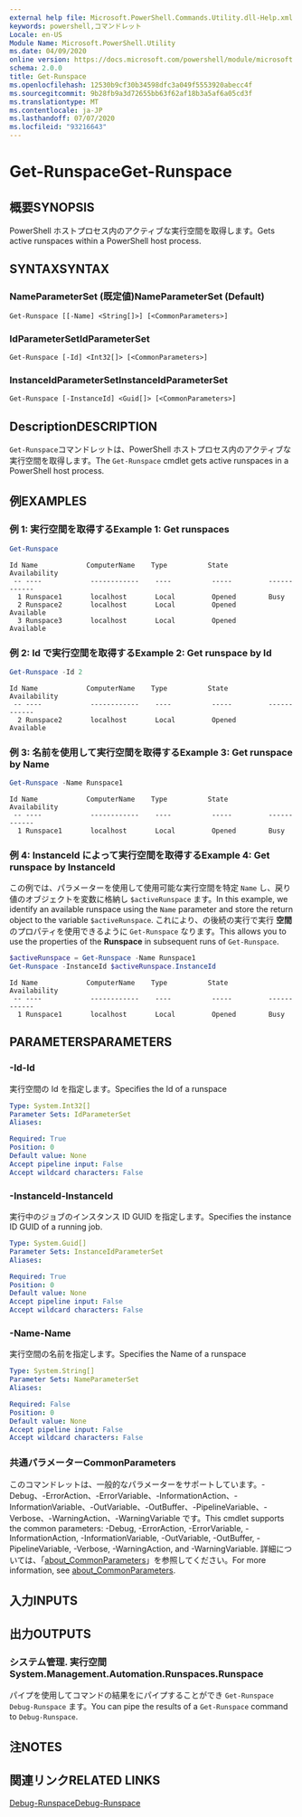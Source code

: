 ```yaml
---
external help file: Microsoft.PowerShell.Commands.Utility.dll-Help.xml
keywords: powershell,コマンドレット
Locale: en-US
Module Name: Microsoft.PowerShell.Utility
ms.date: 04/09/2020
online version: https://docs.microsoft.com/powershell/module/microsoft.powershell.utility/get-runspace?view=powershell-6&WT.mc_id=ps-gethelp
schema: 2.0.0
title: Get-Runspace
ms.openlocfilehash: 12530b9cf30b34598dfc3a049f5553920abecc4f
ms.sourcegitcommit: 9b28fb9a3d72655bb63f62af18b3a5af6a05cd3f
ms.translationtype: MT
ms.contentlocale: ja-JP
ms.lasthandoff: 07/07/2020
ms.locfileid: "93216643"
---
```

# <span data-ttu-id="0e188-103">Get-Runspace</span><span class="sxs-lookup"><span data-stu-id="0e188-103">Get-Runspace</span></span>

## <span data-ttu-id="0e188-104">概要</span><span class="sxs-lookup"><span data-stu-id="0e188-104">SYNOPSIS</span></span>
<span data-ttu-id="0e188-105">PowerShell ホストプロセス内のアクティブな実行空間を取得します。</span><span class="sxs-lookup"><span data-stu-id="0e188-105">Gets active runspaces within a PowerShell host process.</span></span>

## <span data-ttu-id="0e188-106">SYNTAX</span><span class="sxs-lookup"><span data-stu-id="0e188-106">SYNTAX</span></span>

### <span data-ttu-id="0e188-107">NameParameterSet (既定値)</span><span class="sxs-lookup"><span data-stu-id="0e188-107">NameParameterSet (Default)</span></span>

```
Get-Runspace [[-Name] <String[]>] [<CommonParameters>]
```

### <span data-ttu-id="0e188-108">IdParameterSet</span><span class="sxs-lookup"><span data-stu-id="0e188-108">IdParameterSet</span></span>

```
Get-Runspace [-Id] <Int32[]> [<CommonParameters>]
```

### <span data-ttu-id="0e188-109">InstanceIdParameterSet</span><span class="sxs-lookup"><span data-stu-id="0e188-109">InstanceIdParameterSet</span></span>

```
Get-Runspace [-InstanceId] <Guid[]> [<CommonParameters>]
```

## <span data-ttu-id="0e188-110">Description</span><span class="sxs-lookup"><span data-stu-id="0e188-110">DESCRIPTION</span></span>

<span data-ttu-id="0e188-111">`Get-Runspace`コマンドレットは、PowerShell ホストプロセス内のアクティブな実行空間を取得します。</span><span class="sxs-lookup"><span data-stu-id="0e188-111">The `Get-Runspace` cmdlet gets active runspaces in a PowerShell host process.</span></span>

## <span data-ttu-id="0e188-112">例</span><span class="sxs-lookup"><span data-stu-id="0e188-112">EXAMPLES</span></span>

### <span data-ttu-id="0e188-113">例 1: 実行空間を取得する</span><span class="sxs-lookup"><span data-stu-id="0e188-113">Example 1: Get runspaces</span></span>

```powershell
Get-Runspace
```

```Output
Id Name            ComputerName    Type          State         Availability
 -- ----            ------------    ----          -----         ------------
  1 Runspace1       localhost       Local         Opened        Busy
  2 Runspace2       localhost       Local         Opened        Available
  3 Runspace3       localhost       Local         Opened        Available
```

### <span data-ttu-id="0e188-114">例 2: Id で実行空間を取得する</span><span class="sxs-lookup"><span data-stu-id="0e188-114">Example 2: Get runspace by Id</span></span>

```powershell
Get-Runspace -Id 2
```

```Output
Id Name            ComputerName    Type          State         Availability
 -- ----            ------------    ----          -----         ------------
  2 Runspace2       localhost       Local         Opened        Available
```

### <span data-ttu-id="0e188-115">例 3: 名前を使用して実行空間を取得する</span><span class="sxs-lookup"><span data-stu-id="0e188-115">Example 3: Get runspace by Name</span></span>

```powershell
Get-Runspace -Name Runspace1
```

```Output
Id Name            ComputerName    Type          State         Availability
 -- ----            ------------    ----          -----         ------------
  1 Runspace1       localhost       Local         Opened        Busy
```

### <span data-ttu-id="0e188-116">例 4: InstanceId によって実行空間を取得する</span><span class="sxs-lookup"><span data-stu-id="0e188-116">Example 4: Get runspace by InstanceId</span></span>

<span data-ttu-id="0e188-117">この例では、パラメーターを使用して使用可能な実行空間を特定 `Name` し、戻り値のオブジェクトを変数に格納し `$activeRunspace` ます。</span><span class="sxs-lookup"><span data-stu-id="0e188-117">In this example, we identify an available runspace using the `Name` parameter and store the return object to the variable `$activeRunspace`.</span></span> <span data-ttu-id="0e188-118">これにより、の後続の実行で実行 **空間** のプロパティを使用できるように `Get-Runspace` なります。</span><span class="sxs-lookup"><span data-stu-id="0e188-118">This allows you to use the properties of the **Runspace** in subsequent runs of `Get-Runspace`.</span></span>

```powershell
$activeRunspace = Get-Runspace -Name Runspace1
Get-Runspace -InstanceId $activeRunspace.InstanceId
```

```Output
Id Name            ComputerName    Type          State         Availability
 -- ----            ------------    ----          -----         ------------
  1 Runspace1       localhost       Local         Opened        Busy
```

## <span data-ttu-id="0e188-119">PARAMETERS</span><span class="sxs-lookup"><span data-stu-id="0e188-119">PARAMETERS</span></span>

### <span data-ttu-id="0e188-120">-Id</span><span class="sxs-lookup"><span data-stu-id="0e188-120">-Id</span></span>

<span data-ttu-id="0e188-121">実行空間の Id を指定します。</span><span class="sxs-lookup"><span data-stu-id="0e188-121">Specifies the Id of a runspace</span></span>

```yaml
Type: System.Int32[]
Parameter Sets: IdParameterSet
Aliases:

Required: True
Position: 0
Default value: None
Accept pipeline input: False
Accept wildcard characters: False
```

### <span data-ttu-id="0e188-122">-InstanceId</span><span class="sxs-lookup"><span data-stu-id="0e188-122">-InstanceId</span></span>

<span data-ttu-id="0e188-123">実行中のジョブのインスタンス ID GUID を指定します。</span><span class="sxs-lookup"><span data-stu-id="0e188-123">Specifies the instance ID GUID of a running job.</span></span>

```yaml
Type: System.Guid[]
Parameter Sets: InstanceIdParameterSet
Aliases:

Required: True
Position: 0
Default value: None
Accept pipeline input: False
Accept wildcard characters: False
```

### <span data-ttu-id="0e188-124">-Name</span><span class="sxs-lookup"><span data-stu-id="0e188-124">-Name</span></span>

<span data-ttu-id="0e188-125">実行空間の名前を指定します。</span><span class="sxs-lookup"><span data-stu-id="0e188-125">Specifies the Name of a runspace</span></span>

```yaml
Type: System.String[]
Parameter Sets: NameParameterSet
Aliases:

Required: False
Position: 0
Default value: None
Accept pipeline input: False
Accept wildcard characters: False
```

### <span data-ttu-id="0e188-126">共通パラメーター</span><span class="sxs-lookup"><span data-stu-id="0e188-126">CommonParameters</span></span>

<span data-ttu-id="0e188-127">このコマンドレットは、一般的なパラメーターをサポートしています。-Debug、-ErrorAction、-ErrorVariable、-InformationAction、-InformationVariable、-OutVariable、-OutBuffer、-PipelineVariable、-Verbose、-WarningAction、-WarningVariable です。</span><span class="sxs-lookup"><span data-stu-id="0e188-127">This cmdlet supports the common parameters: -Debug, -ErrorAction, -ErrorVariable, -InformationAction, -InformationVariable, -OutVariable, -OutBuffer, -PipelineVariable, -Verbose, -WarningAction, and -WarningVariable.</span></span> <span data-ttu-id="0e188-128">詳細については、「[about_CommonParameters](https://go.microsoft.com/fwlink/?LinkID=113216)」を参照してください。</span><span class="sxs-lookup"><span data-stu-id="0e188-128">For more information, see [about_CommonParameters](https://go.microsoft.com/fwlink/?LinkID=113216).</span></span>

## <span data-ttu-id="0e188-129">入力</span><span class="sxs-lookup"><span data-stu-id="0e188-129">INPUTS</span></span>

## <span data-ttu-id="0e188-130">出力</span><span class="sxs-lookup"><span data-stu-id="0e188-130">OUTPUTS</span></span>

### <span data-ttu-id="0e188-131">システム管理. 実行空間</span><span class="sxs-lookup"><span data-stu-id="0e188-131">System.Management.Automation.Runspaces.Runspace</span></span>

<span data-ttu-id="0e188-132">パイプを使用してコマンドの結果をにパイプすることができ `Get-Runspace` `Debug-Runspace` ます。</span><span class="sxs-lookup"><span data-stu-id="0e188-132">You can pipe the results of a `Get-Runspace` command to `Debug-Runspace`.</span></span>

## <span data-ttu-id="0e188-133">注</span><span class="sxs-lookup"><span data-stu-id="0e188-133">NOTES</span></span>

## <span data-ttu-id="0e188-134">関連リンク</span><span class="sxs-lookup"><span data-stu-id="0e188-134">RELATED LINKS</span></span>

[<span data-ttu-id="0e188-135">Debug-Runspace</span><span class="sxs-lookup"><span data-stu-id="0e188-135">Debug-Runspace</span></span>](Debug-Runspace.md)
